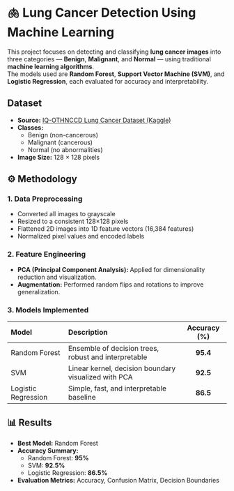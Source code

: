 # 🫁 Lung Cancer Detection Using Machine Learning

This project focuses on detecting and classifying **lung cancer images** into three categories — **Benign**, **Malignant**, and **Normal** — using traditional **machine learning algorithms**.  
The models used are **Random Forest**, **Support Vector Machine (SVM)**, and **Logistic Regression**, each evaluated for accuracy and interpretability.  


## Dataset
- **Source:** [IQ-OTHNCCD Lung Cancer Dataset (Kaggle)](https://www.kaggle.com/datasets/adityamahimkar/iqothnccd-lung-cancer-dataset)  
- **Classes:**
  - Benign (non-cancerous)
  - Malignant (cancerous)
  - Normal (no abnormalities)
- **Image Size:** 128 × 128 pixels  


## ⚙️ Methodology
### 1. Data Preprocessing
- Converted all images to grayscale  
- Resized to a consistent 128×128 pixels  
- Flattened 2D images into 1D feature vectors (16,384 features)  
- Normalized pixel values and encoded labels  

### 2. Feature Engineering
- **PCA (Principal Component Analysis):** Applied for dimensionality reduction and visualization.  
- **Augmentation:** Performed random flips and rotations to improve generalization.

### 3. Models Implemented
| Model | Description | Accuracy (%) |
|:--|:--|:--:|
| Random Forest | Ensemble of decision trees, robust and interpretable | **95.4** |
| SVM | Linear kernel, decision boundary visualized with PCA | **92.5** |
| Logistic Regression | Simple, fast, and interpretable baseline | **86.5** |


## 📊 Results
- **Best Model:** Random Forest  
- **Accuracy Summary:**
  - Random Forest: **95%**
  - SVM: **92.5%**
  - Logistic Regression: **86.5%**
- **Evaluation Metrics:** Accuracy, Confusion Matrix, Decision Boundaries




